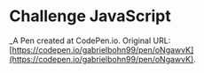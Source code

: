# Challenge JavaScript
 _A Pen created at CodePen.io. Original URL: [https://codepen.io/gabrielbohn99/pen/oNgawvK](https://codepen.io/gabrielbohn99/pen/oNgawvK).

 